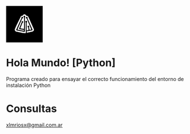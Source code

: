 <!-- ![Informatorio banner](.github/assets/informatorio.jpg) -->
<a href="http://campus-informatorio.com.ar">
    <img src=".github/assets/informatorio.jpg" alt="Informatorio banner" style="display: block; width: 100px; height: auto; margin: 0;">
</a>

# Hola Mundo! [Python]
Programa creado para ensayar el correcto funcionamiento del entorno de instalación Python

# Consultas
xlmriosx@gmail.com.ar
